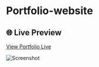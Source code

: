 # Portfolio-website
## 🌐 Live Preview

[View Portfolio Live](https://v0-rakesh-dev-portfolio-website-roan.vercel.app/)

![Screenshot](./Screenshots./portfolio)
